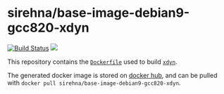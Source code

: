 # sirehna/base-image-debian9-gcc820-xdyn

[![Build Status](https://travis-ci.org/sirehna/base-image-debian9-gcc820-xdyn.svg?branch=master)](https://travis-ci.org/sirehna/base-image-debian9-gcc820-xdyn)
[![](https://images.microbadger.com/badges/image/sirehna/base-image-debian9-gcc820-xdyn.svg)](https://microbadger.com/images/sirehna/base-image-debian9-gcc820-xdyn)

This repository contains the [`Dockerfile`](Dockerfile) used to build [`xdyn`](https://github.com/sirehna/xdyn).

The generated docker image is stored on [docker hub](https://hub.docker.com/r/sirehna/base-image-debian9-gcc820-xdyn), and can be pulled with `docker pull sirehna/base-image-debian9-gcc820-xdyn`.